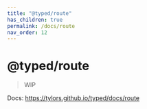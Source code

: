 ```yaml
---
title: "@typed/route"
has_children: true
permalink: /docs/route
nav_order: 12
---
```


# @typed/route

> WIP

Docs: https://tylors.github.io/typed/docs/route

